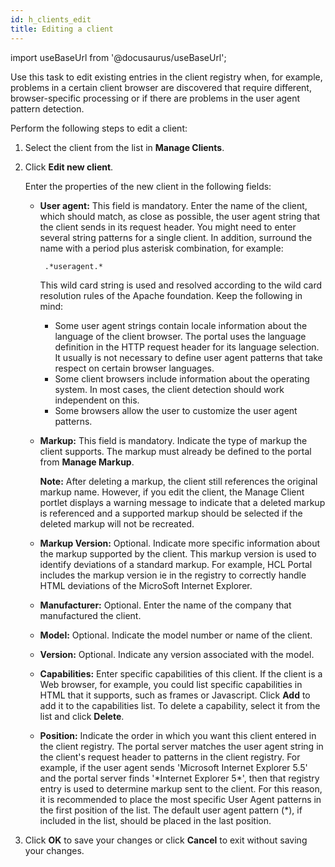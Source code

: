 ```yaml
---
id: h_clients_edit
title: Editing a client
---
```

import useBaseUrl from '@docusaurus/useBaseUrl';



Use this task to edit existing entries in the client registry when, for example, problems in a certain client browser are discovered that require different, browser-specific processing or if there are problems in the user agent pattern detection.

Perform the following steps to edit a client:

1.  Select the client from the list in **Manage Clients**.

2.  Click **Edit new client**.

    Enter the properties of the new client in the following fields:

    -   **User agent:** This field is mandatory. Enter the name of the client, which should match, as close as possible, the user agent string that the client sends in its request header. You might need to enter several string patterns for a single client. In addition, surround the name with a period plus asterisk combination, for example:

        ```
         .*useragent.* 
        ```

        This wild card string is used and resolved according to the wild card resolution rules of the Apache foundation. Keep the following in mind:

        -   Some user agent strings contain locale information about the language of the client browser. The portal uses the language definition in the HTTP request header for its language selection. It usually is not necessary to define user agent patterns that take respect on certain browser languages.
        -   Some client browsers include information about the operating system. In most cases, the client detection should work independent on this.
        -   Some browsers allow the user to customize the user agent patterns.
    -   **Markup:** This field is mandatory. Indicate the type of markup the client supports. The markup must already be defined to the portal from **Manage Markup**.

        **Note:** After deleting a markup, the client still references the original markup name. However, if you edit the client, the Manage Client portlet displays a warning message to indicate that a deleted markup is referenced and a supported markup should be selected if the deleted markup will not be recreated.

    -   **Markup Version:** Optional. Indicate more specific information about the markup supported by the client. This markup version is used to identify deviations of a standard markup. For example, HCL Portal includes the markup version ie in the registry to correctly handle HTML deviations of the MicroSoft Internet Explorer.
    -   **Manufacturer:** Optional. Enter the name of the company that manufactured the client.
    -   **Model:** Optional. Indicate the model number or name of the client.
    -   **Version:** Optional. Indicate any version associated with the model.
    -   **Capabilities:** Enter specific capabilities of this client. If the client is a Web browser, for example, you could list specific capabilities in HTML that it supports, such as frames or Javascript. Click **Add** to add it to the capabilities list. To delete a capability, select it from the list and click **Delete**.
    -   **Position:** Indicate the order in which you want this client entered in the client registry. The portal server matches the user agent string in the client's request header to patterns in the client registry. For example, if the user agent sends 'Microsoft Internet Explorer 5.5' and the portal server finds '\*Internet Explorer 5\*', then that registry entry is used to determine markup sent to the client. For this reason, it is recommended to place the most specific User Agent patterns in the first position of the list. The default user agent pattern \(\*\), if included in the list, should be placed in the last position.
3.  Click **OK** to save your changes or click **Cancel** to exit without saving your changes.



